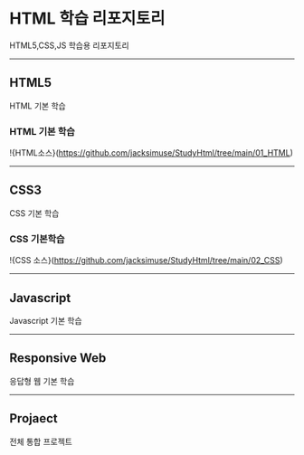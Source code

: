 # HTML 학습 리포지토리
HTML5,CSS,JS 학습용 리포지토리


------------------------------------

## HTML5
HTML 기본 학습

### HTML 기본 학습
!{HTML소스}(https://github.com/jacksimuse/StudyHtml/tree/main/01_HTML)

-----------------------------------

## CSS3
CSS 기본 학습

### CSS 기본학습
!{CSS 소스}(https://github.com/jacksimuse/StudyHtml/tree/main/02_CSS)

----------------------------------

## Javascript
Javascript 기본 학습

---------------------------------------

## Responsive Web
응답형 웹 기본 학습

------------------------------------

## Projaect
전체 통합 프로젝트
